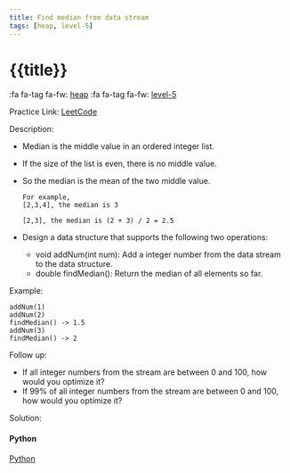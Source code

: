 ```yaml
---
title: Find median from data stream
tags: [heap, level-5]
---
```


# {{title}}

:fa fa-tag fa-fw: [heap]({{tagspath}}/heap)
:fa fa-tag fa-fw: [level-5]({{tagspath}}/level-5)

Practice Link: [LeetCode](https://leetcode.com/problems/find-median-from-data-stream/)

Description:

- Median is the middle value in an ordered integer list.
- If the size of the list is even, there is no middle value.
- So the median is the mean of the two middle value.

    ```text
    For example,
    [2,3,4], the median is 3

    [2,3], the median is (2 + 3) / 2 = 2.5
    ```

- Design a data structure that supports the following two operations:
  - void addNum(int num): Add a integer number from the data stream to the data structure.
  - double findMedian(): Return the median of all elements so far.

Example:

```text
addNum(1)
addNum(2)
findMedian() -> 1.5
addNum(3)
findMedian() -> 2
```

Follow up:

- If all integer numbers from the stream are between 0 and 100, how would you optimize it?
- If 99% of all integer numbers from the stream are between 0 and 100, how would you optimize it?

Solution:

<!-- tabs:start -->
#### **Python**

[Python](../pycode/heap/find-median-from-data-stream.py ':include :type=code')
<!-- tabs:end -->
